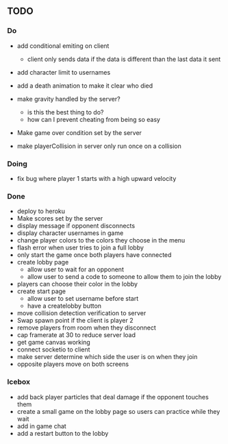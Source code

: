 ## TODO

### Do

* add conditional emiting on client
  * client only sends data if the data is different than the last data it sent

* add character limit to usernames

* add a death animation to make it clear who died

* make gravity handled by the server?
  * is this the best thing to do?
  * how can I prevent cheating from being so easy

* Make game over condition set by the server  

* make playerCollision in server only run once on a collision

### Doing
* fix bug where player 1 starts with a high upward velocity

### Done
* deploy to heroku
* Make scores set by the server
* display message if opponent disconnects
* display character usernames in game
* change player colors to the colors they choose in the menu
* flash error when user tries to join a full lobby
* only start the game once both players have connected
* create lobby page
  * allow user to wait for an opponent
  * allow user to send a code to someone to allow them to join the lobby
* players can choose their color in the lobby
* create start page 
  * allow user to set username before start
  * have a createlobby button
* move collision detection verification to server
* Swap spawn point if the client is player 2
* remove players from room when they disconnect
* cap framerate at 30 to reduce server load
* get game canvas working
* connect socketio to client
* make server determine which side the user is on when they join
* opposite players move on both screens

### Icebox
* add back player particles that deal damage if the opponent touches them
* create a small game on the lobby page so users can practice while they wait
* add in game chat
* add a restart button to the lobby